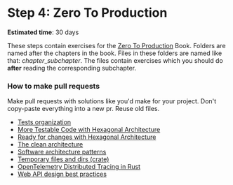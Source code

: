 Step 4: Zero To Production
================= 

__Estimated time__: 30 days

These steps contain exercises for the [Zero To Production](https://www.zero2prod.com/index.html) Book. Folders are named after the chapters in the book. Files in these folders are named like that: *chapter*_*subchapter*. The files contain exercises which you should do **after** reading the corresponding subchapter.

### How to make pull requests

Make pull requests with solutions like you'd make for your project. Don't copy-paste everything into a new pr. Reuse old files.

- [Tests organization](https://doc.rust-lang.org/book/ch11-03-test-organization.html)
- [More Testable Code with Hexagonal Architecture](https://m.youtube.com/watch?v=ujb_O6myknY)
- [Ready for changes with Hexagonal Architecture](https://netflixtechblog.com/ready-for-changes-with-hexagonal-architecture-b315ec967749)
- [The clean architecture](https://blog.cleancoder.com/uncle-bob/2012/08/13/the-clean-architecture.html)
- [Software architecture patterns](https://www.oreilly.com/library/view/software-architecture-patterns/9781491971437/ch01.html)
- [Temporary files and dirs (crate)](https://docs.rs/tempfile/latest/tempfile/)
- [OpenTelemetry Distributed Tracing in Rust](https://www.aspecto.io/blog/distributed-tracing-with-opentelemetry-rust)
- [Web API design best practices](https://learn.microsoft.com/en-us/azure/architecture/best-practices/api-design)
